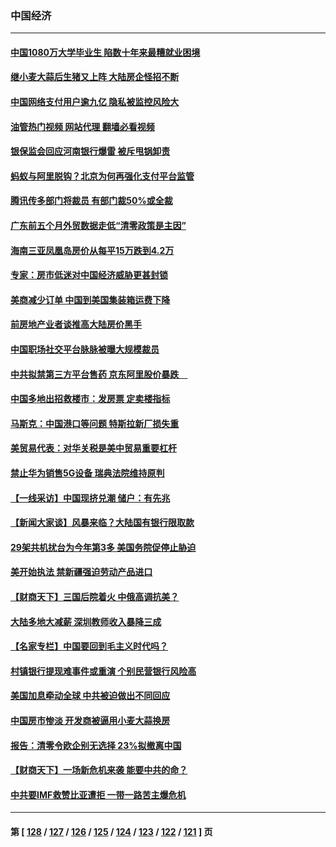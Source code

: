 ### 中国经济
---
#### [中国1080万大学毕业生 陷数十年来最糟就业困境](../../pages/ncid283/n13765911.md?06241245) 
#### [继小麦大蒜后生猪又上阵 大陆房企怪招不断](../../pages/ncid283/n13766037.md?06241245) 
#### [中国网络支付用户逾九亿 隐私被监控风险大](../../pages/ncid283/n13766166.md?06241245) 
#### [油管热门视频 网站代理 翻墙必看视频](http://209.222.30.114:81/youtube.html?06241245)
#### [银保监会回应河南银行爆雷 被斥甩锅卸责](../../pages/ncid283/n13765974.md?06241245) 
#### [蚂蚁与阿里脱钩？北京为何再强化支付平台监管](../../pages/ncid283/n13765997.md?06241245) 
#### [腾讯传多部门将裁员 有部门裁50%或全裁](../../pages/ncid283/n13766047.md?06241245) 
#### [广东前五个月外贸数据走低“清零政策是主因”](../../pages/ncid283/n13765833.md?06241245) 
#### [海南三亚凤凰岛房价从每平15万跌到4.2万](../../pages/ncid283/n13765703.md?06241245) 
#### [专家：房市低迷对中国经济威胁更甚封锁](../../pages/ncid283/n13765712.md?06241245) 
#### [美商减少订单 中国到美国集装箱运费下降](../../pages/ncid283/n13765508.md?06241245) 
#### [前房地产业者谈推高大陆房价黑手](../../pages/ncid283/n13765393.md?06241245) 
#### [中国职场社交平台脉脉被曝大规模裁员](../../pages/ncid283/n13765400.md?06241245) 
#### [中共拟禁第三方平台售药 京东阿里股价暴跌　](../../pages/ncid283/n13765301.md?06241245) 
#### [中国多地出招救楼市：发房票 定卖楼指标](../../pages/ncid283/n13765324.md?06241245) 
#### [马斯克：中国港口等问题 特斯拉新厂损失重](../../pages/ncid283/n13765364.md?06241245) 
#### [美贸易代表：对华关税是美中贸易重要杠杆](../../pages/ncid283/n13765279.md?06241245) 
#### [禁止华为销售5G设备 瑞典法院维持原判](../../pages/ncid283/n13765172.md?06241245) 
#### [【一线采访】中国现挤兑潮 储户：有先兆](../../pages/ncid283/n13764350.md?06241245) 
#### [【新闻大家谈】风暴来临？大陆国有银行限取款](../../pages/ncid283/n13765184.md?06241245) 
#### [29架共机扰台为今年第3多 美国务院促停止胁迫](../../pages/ncid283/n13764254.md?06241245) 
#### [美开始执法 禁新疆强迫劳动产品进口](../../pages/ncid283/n13764649.md?06241245) 
#### [【财商天下】三国后院着火 中俄高调抗美？](../../pages/ncid283/n13764528.md?06241245) 
#### [大陆多地大减薪 深圳教师收入暴降三成](../../pages/ncid283/n13764338.md?06241245) 
#### [【名家专栏】中国要回到毛主义时代吗？](../../pages/ncid283/n13764319.md?06241245) 
#### [村镇银行提现难事件或重演 个别民营银行风险高](../../pages/ncid283/n13764495.md?06241245) 
#### [美国加息牵动全球 中共被迫做出不同回应](../../pages/ncid283/n13764465.md?06241245) 
#### [中国房市惨淡 开发商被逼用小麦大蒜换房](../../pages/ncid283/n13764286.md?06241245) 
#### [报告：清零令欧企别无选择 23%拟撤离中国](../../pages/ncid283/n13763687.md?06241245) 
#### [【财商天下】一场新危机来袭 能要中共的命？](../../pages/ncid283/n13763617.md?06241245) 
#### [中共要IMF救赞比亚遭拒 一带一路苦主爆危机](../../pages/ncid283/n13763407.md?06241245) 

---
#### 第 [ [128](./128.md?06241245) / [127](./127.md?06241245) / [126](./126.md?06241245) / [125](./125.md?06241245) / [124](./124.md?06241245) / [123](./123.md?06241245) / [122](./122.md?06241245) / [121](./121.md?06241245) ] 页
